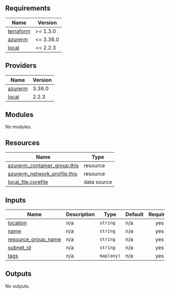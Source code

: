 <!-- markdownlint-disable -->
<!-- BEGINNING OF PRE-COMMIT-TERRAFORM DOCS HOOK -->
## Requirements

| Name | Version |
|------|---------|
| <a name="requirement_terraform"></a> [terraform](#requirement\_terraform) | >= 1.3.0 |
| <a name="requirement_azurerm"></a> [azurerm](#requirement\_azurerm) | <= 3.36.0 |
| <a name="requirement_local"></a> [local](#requirement\_local) | <= 2.2.3 |

## Providers

| Name | Version |
|------|---------|
| <a name="provider_azurerm"></a> [azurerm](#provider\_azurerm) | 3.36.0 |
| <a name="provider_local"></a> [local](#provider\_local) | 2.2.3 |

## Modules

No modules.

## Resources

| Name | Type |
|------|------|
| [azurerm_container_group.this](https://registry.terraform.io/providers/hashicorp/azurerm/latest/docs/resources/container_group) | resource |
| [azurerm_network_profile.this](https://registry.terraform.io/providers/hashicorp/azurerm/latest/docs/resources/network_profile) | resource |
| [local_file.corefile](https://registry.terraform.io/providers/hashicorp/local/latest/docs/data-sources/file) | data source |

## Inputs

| Name | Description | Type | Default | Required |
|------|-------------|------|---------|:--------:|
| <a name="input_location"></a> [location](#input\_location) | n/a | `string` | n/a | yes |
| <a name="input_name"></a> [name](#input\_name) | n/a | `string` | n/a | yes |
| <a name="input_resource_group_name"></a> [resource\_group\_name](#input\_resource\_group\_name) | n/a | `string` | n/a | yes |
| <a name="input_subnet_id"></a> [subnet\_id](#input\_subnet\_id) | n/a | `string` | n/a | yes |
| <a name="input_tags"></a> [tags](#input\_tags) | n/a | `map(any)` | n/a | yes |

## Outputs

No outputs.
<!-- END OF PRE-COMMIT-TERRAFORM DOCS HOOK -->

